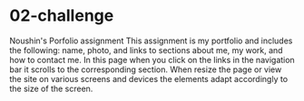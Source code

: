# 02-challenge
Noushin's Porfolio assignment
This assignment is my portfolio and includes the following: name, photo, and links to sections about me, my work, and how to contact me. 
In this page when you click on the links in the navigation bar it scrolls to the corresponding section.
When resize the page or view the site on various screens and devices the elements adapt accordingly to the size of the screen.